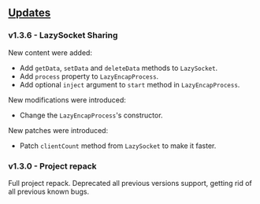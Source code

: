 ## [Updates](#updates)

### v1.3.6 - LazySocket Sharing

New content were added:
- Add `getData`, `setData` and `deleteData` methods to `LazySocket`.
- Add `process` property to `LazyEncapProcess`.
- Add optional `inject` argument to `start` method in `LazyEncapProcess`.

New modifications were introduced:
- Change the `LazyEncapProcess`'s constructor.

New patches were introduced:
- Patch `clientCount` method from `LazySocket` to make it faster.

### v1.3.0 - Project repack

Full project repack.
Deprecated all previous versions support, getting rid of all previous known bugs.
